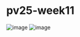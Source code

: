 # pv25-week11
![image](https://github.com/user-attachments/assets/4ca006f9-3ddb-4b2c-bb7d-22c1ecf50fb4)
![image](https://github.com/user-attachments/assets/c1ca311e-d7c8-4179-98b3-2c7f1bbaae7f)
